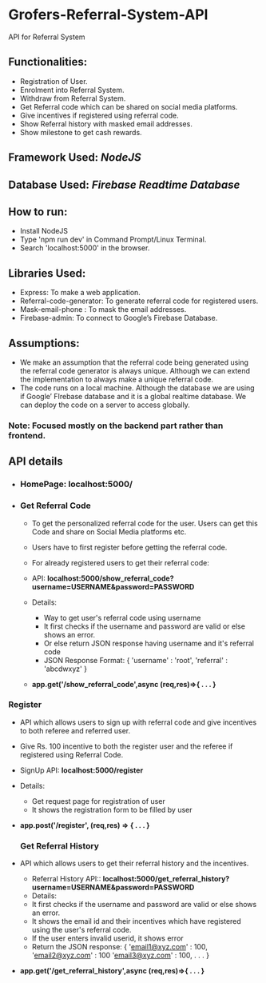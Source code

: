 # Grofers-Referral-System-API
API for Referral System

## Functionalities:
  - Registration of User.
  - Enrolment into Referral System.
  - Withdraw from Referral System.
  - Get Referral code which can be shared on social media platforms.
  - Give incentives if registered using referral code.
  - Show Referral history with masked email addresses.
  - Show milestone to get cash rewards.

## Framework Used: ***NodeJS***
## Database Used: ***Firebase Readtime Database***

## How to run:
  - Install NodeJS
  - Type 'npm run dev' in Command Prompt/Linux Terminal.
  - Search 'localhost:5000' in the browser.

## Libraries Used:
  - Express: To make a web application.
  - Referral-code-generator: To generate referral code for registered users.
  - Mask-email-phone : To mask the email addresses.
  - Firebase-admin: To connect to Google’s Firebase Database.
  
## Assumptions:
  - We make an assumption that the referral code being generated using the referral code generator is always unique. Although we can extend the implementation to always make a unique referral code.
  - The code runs on a local machine. Although the database we are using if Google’ FIrebase database and it is a global realtime database. We can deploy the code on a server to access globally.

### Note: Focused mostly on the backend part rather than frontend.

## API details
  - ### HomePage: localhost:5000/
  - ### Get Referral Code
      - To get the personalized referral code for the user. Users can get this Code and share on Social Media platforms etc.
      - Users have to first register before getting the referral code.
      - For already registered users to get their referral code:
      
      - API: **localhost:5000/show_referral_code?username=USERNAME&password=PASSWORD**
      - Details:
          - Way to get user's referral code using username
          - It first checks if the username and password are valid or else shows an error.
          - Or else return JSON response having username and it's referral code
          - JSON Response Format:
           {
              'username' : 'root',
              'referral' : 'abcdwxyz'
           }
      - **app.get('/show_referral_code',async (req,res)=>{ . . . }**

  ### Register
- API which allows users to sign up with referral code and give incentives to both referee and referred user.
- Give Rs. 100 incentive to both the register user and the referee if registered using Referral Code.

- SignUp API: **localhost:5000/register**
- Details:
  - Get request page for registration of user
  - It shows the registration form to be filled by user
- **app.post('/register', (req,res) => { . . . }**
 
  ### Get Referral History
- API which allows users to get their referral history and the incentives.
    - Referral History API:: **localhost:5000/get_referral_history?username=USERNAME&password=PASSWORD**
    - Details:
   	- It first checks if the username and password are valid or else shows an error.
  	- It shows the email id and their incentives which have registered using the user's referral code.
  	- If the user enters invalid userid, it shows error
  	- Return the JSON response: 
      	{
		'email1@xyz.com' : 100,
		'email2@xyz.com' : 100
		'email3@xyz.com' : 100,
		.
		.
		.
      	}



- **app.get('/get_referral_history',async (req,res)=>{ . . . }**

###







